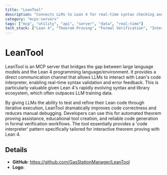 ```yaml
---
title: "LeanTool"
description: "Connects LLMs to Lean 4 for real-time syntax checking and error correction in theorem proving code."
category: "mcps-servers"
tags: ["mcp", "utility", "api", "server", "data", "real-time"]
tech_stack: ["Lean 4", "Theorem Proving", "Formal Verification", "Interactive Theorem Provers"]
---
```


# LeanTool

LeanTool is an MCP server that bridges the gap between large language models and the Lean 4 programming language/environment. It provides a direct communication channel that allows LLMs to interact with Lean's code interpreter, enabling real-time syntax validation and error feedback. This is particularly valuable given Lean 4's rapidly evolving syntax and library ecosystem, which often outpaces LLM training data.

By giving LLMs the ability to test and refine their Lean code through iterative execution, LeanTool dramatically improves code correctness and reduces manual debugging. Developers can use this for automated theorem proving assistance, educational tool creation, and reliable code generation in formal verification workflows. The tool essentially provides a 'code interpreter' pattern specifically tailored for interactive theorem proving with Lean 4.

## Details

- **GitHub**: https://github.com/GasStationManager/LeanTool
- **Logo**: 
